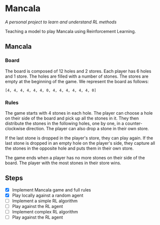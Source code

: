 # Mancala
*A personal project to learn and understand RL methods* 

Teaching a model to play Mancala using Reinforcement Learning.

## Mancala

### Board
The board is composed of 12 holes and 2 stores. Each player has 6 holes and 1 store. The holes are filled with a number of stones. The stores are empty at the beginning of the game. We represent the board as follows:

``` 
[4, 4, 4, 4, 4, 4, 0, 4, 4, 4, 4, 4, 4, 0]
```

### Rules
The game starts with 4 stones in each hole. The player can choose a hole on their side of the board and pick up all the stones in it. They then distribute the stones in the following holes, one by one, in a counter-clockwise direction. The player can also drop a stone in their own store. 

If the last stone is dropped in the player's store, they can play again. If the last stone is dropped in an empty hole on the player's side, they capture all the stones in the opposite hole and puts them in their own store. 

The game ends when a player has no more stones on their side of the board. The player with the most stones in their store wins.


## Steps
- [x] Implement Mancala game and full rules
- [x] Play locally against a random agent
- [ ] Implement a simple RL algorithm
- [ ] Play against the RL agent
- [ ] Implement complex RL algorithm
- [ ] Play against the RL agent